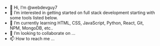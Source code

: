 - 👋 Hi, I’m @webdevguy7
- 👀 I’m interested in getting started on full stack development starting with some tools listed below.
- 🌱 I’m currently learning HTML, CSS, JavaScript, Python, React, Git, NPM, MongoDB, etc..
- 💞️ I’m looking to collaborate on ...
- 📫 How to reach me ...

<!---
mblank78/mblank78 is a ✨ special ✨ repository because its `README.md` (this file) appears on your GitHub profile.
You can click the Preview link to take a look at your changes.
--->
